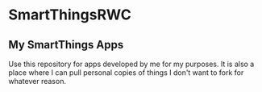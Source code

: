 # SmartThingsRWC

## My SmartThings Apps

Use this repository for apps developed by me for my purposes.
It is also a place where I can pull personal copies of things I don't want to fork for whatever reason.
